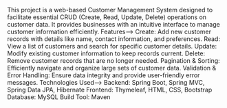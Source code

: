 This project is a web-based Customer Management System designed to facilitate essential CRUD (Create, Read, Update, Delete) operations on customer data. 
It provides businesses with an intuitive interface to manage customer information efficiently.
Features-->
Create: Add new customer records with details like name, contact information, and preferences.
Read: View a list of customers and search for specific customer details.
Update: Modify existing customer information to keep records current.
Delete: Remove customer records that are no longer needed.
Pagination & Sorting: Efficiently navigate and organize large sets of customer data.
Validation & Error Handling: Ensure data integrity and provide user-friendly error messages.
Technologies Used-->
Backend: Spring Boot, Spring MVC, Spring Data JPA, Hibernate
Frontend: Thymeleaf, HTML, CSS, Bootstrap
Database: MySQL
Build Tool: Maven
